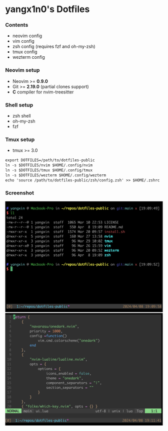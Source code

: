 # yangx1n0's Dotfiles

### Contents

- neovim config
- vim config
- zsh config (requires fzf and oh-my-zsh)
- tmux config
- wezterm config

### Neovim setup

- Neovim >= **0.9.0**
- Git >= **2.19.0** (partial clones support)
- **C** compiler for nvim-treesitter

### Shell setup

- zsh shell
- oh-my-zsh
- fzf

### Tmux setup

- tmux >= 3.0

```
export DOTFILES=/path/to/dotfiles-public
ln -s $DOTFILES/nvim $HOME/.config/nvim
ln -s $DOTFILES/tmux $HOME/.config/tmux
ln -s $DOTFILES/wezterm $HOME/.config/wezterm
echo 'source /path/to/dotfiles-public/zsh/config.zsh' >> $HOME/.zshrc
```

### Screenshot

<img src="./images/screenshot.png" alt="image-20240408191012801" style="zoom:50%;" />

<img src="./images/screenshot2.png" alt="screenshot2" style="zoom:50%;" />
